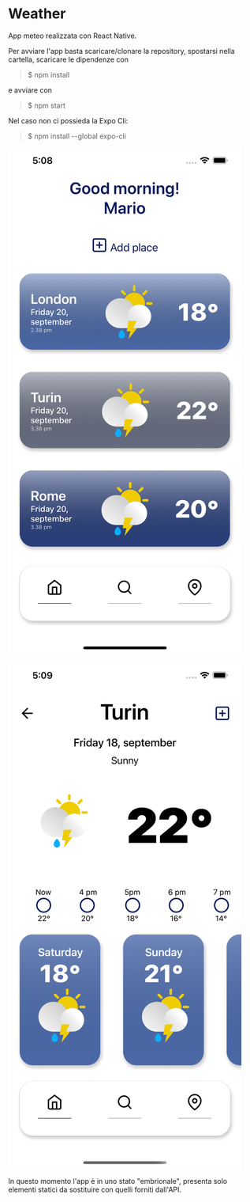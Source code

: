 # Weather

App meteo realizzata con React Native.

Per avviare l'app basta scaricare/clonare la repository, spostarsi nella cartella, scaricare le dipendenze con 
>$ npm install

e avviare con 

>$ npm start

Nel caso non ci possieda la Expo Cli: 

>$ npm install --global expo-cli

![alt text](https://github.com/doublepair/Weather/blob/main/assets/screen_01.png)

![alt text](https://github.com/doublepair/Weather/blob/main/assets/screen_02.png)

In questo momento l'app è in uno stato "embrionale", presenta solo elementi statici da sostituire con quelli forniti dall'API.


